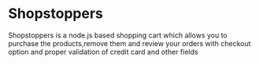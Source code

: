 # Shopstoppers
Shopstoppers is a node.js based shopping cart which allows you to purchase the products,remove them and review your orders with checkout option and proper validation of credit card and other fields
